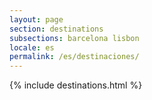 ```yaml
---
layout: page
section: destinations
subsections: barcelona lisbon
locale: es
permalink: /es/destinaciones/
---
```


{% include destinations.html %}
